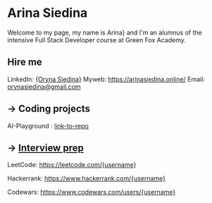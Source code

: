 # Arina Siedina

Welcome to my page, my name is Arina} and I'm an alumnus of the intensive Full Stack Developer course at Green Fox Academy.

## Hire me
LinkedIn: [{Oryna Siedina}](https://www.linkedin.com/in/siedina-oryna-43a539286/)
Myweb: https://arinasiedina.online/
Email: orynasiedina@gmail.com

## &rarr; Coding projects
AI-Playground : [link-to-repo](https://github.com/OrynaSiedina/AIplayground)

## &rarr; [Interview prep](https://github.com/green-fox-academy/teaching-materials/tree/master/interview)
LeetCode: https://leetcode.com/{username}

Hackerrank: https://www.hackerrank.com/{username}

Codewars: https://www.codewars.com/users/{username}



